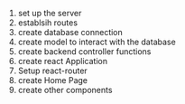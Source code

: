 1. set up the server
2. establsih routes
3. create database connection
4. create model to interact with the database
5. create backend controller functions
6. create react Application
7. Setup react-router
8. create Home Page
9. create other components
